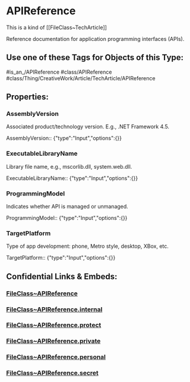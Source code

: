﻿---
limit: 9
mapWithTag: true
excludes: 
icon: link-2
version: "2.0"
tagNames:
  - class/APIReference
  - class/Thing/CreativeWork/Article/TechArticle/APIReference
  - is_an_/APIReference
  - schema-org/APIReference
tags:
  - class/FileClass
  - class/APIReference
  - "#is_an_/APIReference"
  - class/Thing/CreativeWork/Article/TechArticle/APIReference
extends: FileClass~Thing/FileClass~CreativeWork/FileClass~Article/FileClass~TechArticle
fields:
  - id: gc2stb
    name: AssemblyVersion
    options: {}
    type: Input
    path: ""
  - id: DouyNC
    name: ExecutableLibraryName
    options: {}
    type: Input
    path: ""
  - id: xve11U
    name: ProgrammingModel
    options: {}
    type: Input
    path: ""
  - id: AhxkQ0
    name: TargetPlatform
    options: {}
    type: Input
    path: ""
---

# APIReference
This is a kind of [[FileClass~TechArticle]]

Reference documentation for application programming interfaces (APIs).


## Use one of these Tags for Objects of this Type:

#is_an_/APIReference
#class/APIReference
#class/Thing/CreativeWork/Article/TechArticle/APIReference

## Properties:

### AssemblyVersion
Associated product/technology version. E.g., .NET Framework 4.5.

AssemblyVersion:: {"type":"Input","options":{}}

### ExecutableLibraryName
Library file name, e.g., mscorlib.dll, system.web.dll.

ExecutableLibraryName:: {"type":"Input","options":{}}

### ProgrammingModel
Indicates whether API is managed or unmanaged.

ProgrammingModel:: {"type":"Input","options":{}}

### TargetPlatform
Type of app development: phone, Metro style, desktop, XBox, etc.

TargetPlatform:: {"type":"Input","options":{}}



## Confidential Links & Embeds: 

### [FileClass~APIReference](/_public/fileClass/FileClass~Thing/FileClass~CreativeWork/FileClass~Article/FileClass~TechArticle/FileClass~APIReference.md) 

### [FileClass~APIReference.internal](/_internal/fileClass/FileClass~Thing/FileClass~CreativeWork/FileClass~Article/FileClass~TechArticle/FileClass~APIReference.internal.md) 

### [FileClass~APIReference.protect](/_protect/fileClass/FileClass~Thing/FileClass~CreativeWork/FileClass~Article/FileClass~TechArticle/FileClass~APIReference.protect.md) 

### [FileClass~APIReference.private](/_private/fileClass/FileClass~Thing/FileClass~CreativeWork/FileClass~Article/FileClass~TechArticle/FileClass~APIReference.private.md) 

### [FileClass~APIReference.personal](/_personal/fileClass/FileClass~Thing/FileClass~CreativeWork/FileClass~Article/FileClass~TechArticle/FileClass~APIReference.personal.md) 

### [FileClass~APIReference.secret](/_secret/fileClass/FileClass~Thing/FileClass~CreativeWork/FileClass~Article/FileClass~TechArticle/FileClass~APIReference.secret.md) 

